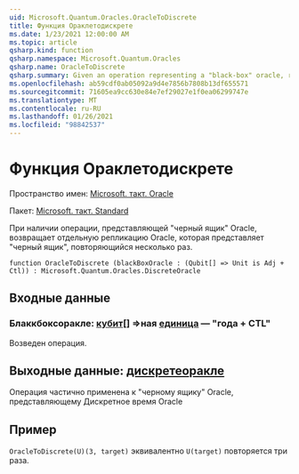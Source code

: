 ```yaml
---
uid: Microsoft.Quantum.Oracles.OracleToDiscrete
title: Функция Ораклетодискрете
ms.date: 1/23/2021 12:00:00 AM
ms.topic: article
qsharp.kind: function
qsharp.namespace: Microsoft.Quantum.Oracles
qsharp.name: OracleToDiscrete
qsharp.summary: Given an operation representing a "black-box" oracle, returns a discrete-time oracle which represents the "black-box" oracle repeated multiple times.
ms.openlocfilehash: ab59cdf0ab05092a9d4e7856b7808b13df655571
ms.sourcegitcommit: 71605ea9cc630e84e7ef29027e1f0ea06299747e
ms.translationtype: MT
ms.contentlocale: ru-RU
ms.lasthandoff: 01/26/2021
ms.locfileid: "98842537"
---
```

# <a name="oracletodiscrete-function"></a>Функция Ораклетодискрете

Пространство имен: [Microsoft. такт. Oracle](xref:Microsoft.Quantum.Oracles)

Пакет: [Microsoft. такт. Standard](https://nuget.org/packages/Microsoft.Quantum.Standard)


При наличии операции, представляющей "черный ящик" Oracle, возвращает отдельную репликацию Oracle, которая представляет "черный ящик", повторяющийся несколько раз.

```qsharp
function OracleToDiscrete (blackBoxOracle : (Qubit[] => Unit is Adj + Ctl)) : Microsoft.Quantum.Oracles.DiscreteOracle
```


## <a name="input"></a>Входные данные

### <a name="blackboxoracle--qubit--unit--is-adj--ctl"></a>Блаккбоксоракле: [кубит](xref:microsoft.quantum.lang-ref.qubit)[] =>ная [единица](xref:microsoft.quantum.lang-ref.unit)  — "года + CTL"

Возведен операция.



## <a name="output--discreteoracle"></a>Выходные данные: [дискретеоракле](xref:Microsoft.Quantum.Oracles.DiscreteOracle)

Операция частично применена к "черному ящику" Oracle, представляющему Дискретное время Oracle

## <a name="example"></a>Пример

`OracleToDiscrete(U)(3, target)` эквивалентно `U(target)` повторяется три раза.